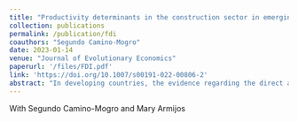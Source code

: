 ```yaml
---
title: "Productivity determinants in the construction sector in emerging country: New evidence from Ecuadorian firms"
collection: publications
permalink: /publication/fdi
coauthors: "Segundo Camino-Mogro"
date: 2023-01-14
venue: "Journal of Evolutionary Economics"
paperurl: '/files/FDI.pdf'
link: 'https://doi.org/10.1007/s00191-022-00806-2'
abstract: "In developing countries, the evidence regarding the direct and indirect effects of FDI on economic and financial performance at the firm level is mixed. To contribute to this literature, we provide empirical evidence of direct and indirect effects of FDI on firm’s performance, using return on assets (ROA), gross revenues and gross revenues growth rate as performance measures. We examine the private formal enterprise sector in Ecuador from 2007 to 2018. Our identification strategy relies on the use of the Generalized Method of Moments (GMM) methodology for dynamic panel data which allows us to control for potential endogeneity, autocorrelation and heteroskedasticity issues. The results suggest that firms with inward FDI grow faster than their counterparts, and firms with higher amounts of FDI as a share of total revenues have on average higher levels of gross revenues. Moreover, we find negative horizontal wages and gross revenues spillover effects on gross revenues growth rates, but positive horizontal gross revenues spillover effects on ROA. There is also significant evidence of negative horizontal spillover effects in all economic sectors, whereas evidence for forward and backward spillovers is heterogeneous across them."
---
```

With Segundo Camino-Mogro and Mary Armijos